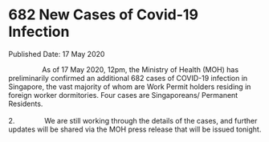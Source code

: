 <html>
    <meta http-equiv="Content-Type" content="text/html; charset=utf-8"/>
    <meta charset="utf-8"/>
    <title>682 New Cases of Covid-19 Infection</title>
    <body><h1>682 New Cases of Covid-19 Infection</h1>
    <p>Published Date: 17 May 2020</p> <p>&nbsp; &nbsp; &nbsp; &nbsp; &nbsp; &nbsp; &nbsp; &nbsp; &nbsp;As of 17 May 2020, 12pm, the Ministry of Health (MOH) has preliminarily confirmed an additional 682 cases of COVID-19 infection in Singapore, the vast majority of whom are Work Permit holders residing in foreign worker dormitories. Four cases are Singaporeans/ Permanent Residents.<br><br>2.&nbsp; &nbsp; &nbsp; &nbsp; &nbsp; &nbsp; &nbsp; &nbsp;We are still working through the details of the cases, and further updates will be shared via the MOH press release that will be issued tonight.</p></body>
</html>
